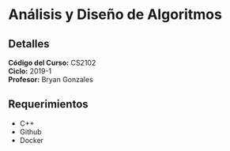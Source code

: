 # Análisis y Diseño de Algoritmos

## Detalles

**Código del Curso:** CS2102\
**Ciclo:** 2019-1\
**Profesor:** Bryan Gonzales

## Requerimientos

- C++
- Github
- Docker
